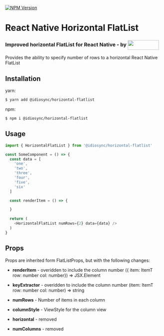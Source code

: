 [![NPM Version][npm-image]][npm-url]

# React Native Horizontal FlatList 

<h3>Improved horizontal FlatList for React Native - by  <a href="https://www.npmjs.com/~idiosync"><img width="100px" height="31px" valign="middle" src="https://storage.googleapis.com/idiosync-web-images/telescope/idiosync_very_small_white_bg.png"></a></h3>

Provides the ability to specify number of rows to a horizontal React Native FlatList

## Installation

yarn:

```bash
$ yarn add @idiosync/horizontal-flatlist
```

npm:

```bash
$ npm i @idiosync/horizontal-flatlist
```
 
## Usage

```js
import { HorizontalFlatList } from '@idiosync/horizontal-flatlist'

const SomeComponent = () => {
  const data = [
    'one',
    'two',
    'three',
    'four',
    'five',
    'six'
  ]

  const renderItem = () => {

  }
 
  return (
    <HorizontalFlatList numRows={2} data={data} />
  )
}
```

## Props

Props are inherited form FlatListProps, but with the following changes:
- **renderItem** - overidden to include the column number
  ({ item: ItemT row: number col: number}) => JSX.Element

- **keyExtractor** - overidden to include the column number
  (item: ItemT row: number col: number) => string

- **numRows** - Number of items in each column
- **columnStyle** - ViewStyle  for the column view
 
- **horizontal** - removed
- **numColumns** - removed
 
[npm-image]: https://img.shields.io/npm/v/@idiosync/horizontal-flatlise
[npm-url]: https://www.npmjs.com/package/@idiosync/horizontal-flatlise
 
